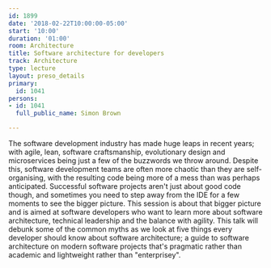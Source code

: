 ```yaml
---
id: 1899
date: '2018-02-22T10:00:00-05:00'
start: '10:00'
duration: '01:00'
room: Architecture
title: Software architecture for developers
track: Architecture
type: lecture
layout: preso_details
primary:
  id: 1041
persons:
- id: 1041
  full_public_name: Simon Brown

---
```

The software development industry has made huge leaps in recent years; with agile, lean, software craftsmanship, evolutionary design and microservices being just a few of the buzzwords we throw around. Despite this, software development teams are often more chaotic than they are self-organising, with the resulting code being more of a mess than was perhaps anticipated. Successful software projects aren't just about good code though, and sometimes you need to step away from the IDE for a few moments to see the bigger picture. This session is about that bigger picture and is aimed at software developers who want to learn more about software architecture, technical leadership and the balance with agility. This talk will debunk some of the common myths as we look at five things every developer should know about software architecture; a guide to software architecture on modern software projects that's pragmatic rather than academic and lightweight rather than "enterprisey".